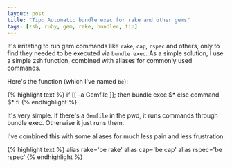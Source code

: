```yaml
---
layout: post
title: "Tip: Automatic bundle exec for rake and other gems"
tags: [zsh, ruby, gem, rake, bundler, tip]
---
```

It's irritating to run gem commands like `rake`, `cap`, `rspec` and others, only to find they needed to be executed via `bundle exec`.  As a simple solution, I use a simple zsh function, combined with aliases for commonly used commands.

Here's the function (which I've named `be`):

{% highlight text %}
if [[ -a Gemfile ]]; then
  bundle exec $*
else
  command $*
fi
{% endhighlight %}

It's very simple.  If there's a `Gemfile` in the pwd, it runs commands through bundle exec.  Otherwise it just runs them.

I've combined this with some aliases for much less pain and less frustration:

{% highlight text %}
alias rake='be rake'
alias cap='be cap'
alias rspec='be rspec'
{% endhighlight %}

